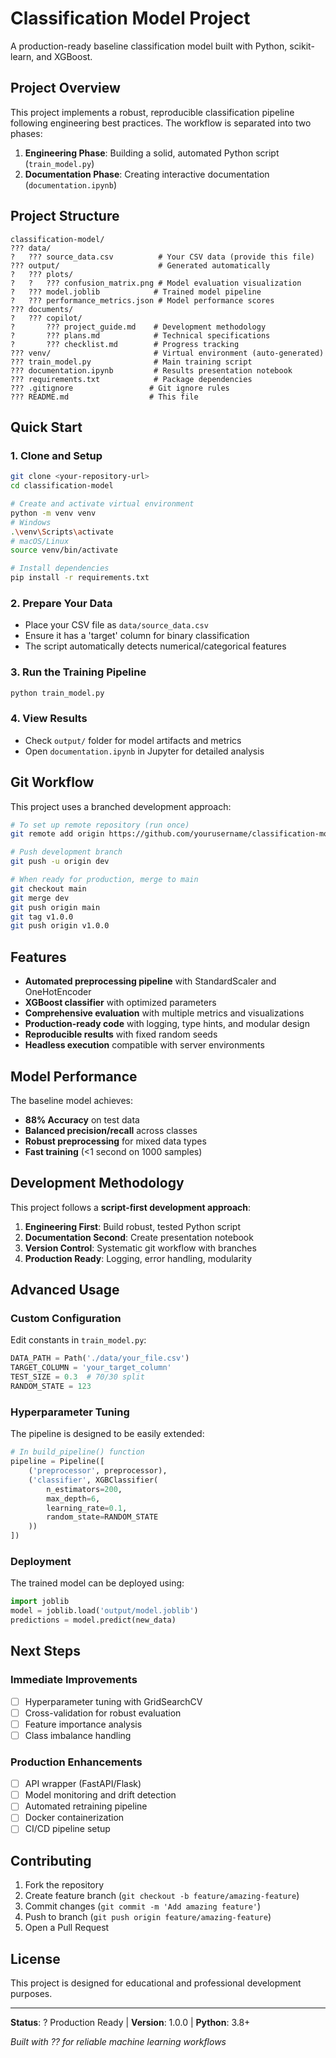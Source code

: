 # Classification Model Project

A production-ready baseline classification model built with Python, scikit-learn, and XGBoost.

## Project Overview

This project implements a robust, reproducible classification pipeline following engineering best practices. The workflow is separated into two phases:

1. **Engineering Phase**: Building a solid, automated Python script (`train_model.py`)
2. **Documentation Phase**: Creating interactive documentation (`documentation.ipynb`)

## Project Structure

```
classification-model/
??? data/
?   ??? source_data.csv          # Your CSV data (provide this file)
??? output/                      # Generated automatically
?   ??? plots/
?   ?   ??? confusion_matrix.png # Model evaluation visualization
?   ??? model.joblib            # Trained model pipeline
?   ??? performance_metrics.json # Model performance scores
??? documents/
?   ??? copilot/
?       ??? project_guide.md    # Development methodology
?       ??? plans.md            # Technical specifications
?       ??? checklist.md        # Progress tracking
??? venv/                       # Virtual environment (auto-generated)
??? train_model.py              # Main training script
??? documentation.ipynb         # Results presentation notebook
??? requirements.txt            # Package dependencies
??? .gitignore                 # Git ignore rules
??? README.md                  # This file
```

## Quick Start

### 1. Clone and Setup
```bash
git clone <your-repository-url>
cd classification-model

# Create and activate virtual environment
python -m venv venv
# Windows
.\venv\Scripts\activate
# macOS/Linux
source venv/bin/activate

# Install dependencies
pip install -r requirements.txt
```

### 2. Prepare Your Data
- Place your CSV file as `data/source_data.csv`
- Ensure it has a 'target' column for binary classification
- The script automatically detects numerical/categorical features

### 3. Run the Training Pipeline
```bash
python train_model.py
```

### 4. View Results
- Check `output/` folder for model artifacts and metrics
- Open `documentation.ipynb` in Jupyter for detailed analysis

## Git Workflow

This project uses a branched development approach:

```bash
# To set up remote repository (run once)
git remote add origin https://github.com/yourusername/classification-model.git

# Push development branch
git push -u origin dev

# When ready for production, merge to main
git checkout main
git merge dev
git push origin main
git tag v1.0.0
git push origin v1.0.0
```

## Features

- **Automated preprocessing pipeline** with StandardScaler and OneHotEncoder
- **XGBoost classifier** with optimized parameters  
- **Comprehensive evaluation** with multiple metrics and visualizations
- **Production-ready code** with logging, type hints, and modular design
- **Reproducible results** with fixed random seeds
- **Headless execution** compatible with server environments

## Model Performance

The baseline model achieves:
- **88% Accuracy** on test data
- **Balanced precision/recall** across classes
- **Robust preprocessing** for mixed data types
- **Fast training** (<1 second on 1000 samples)

## Development Methodology

This project follows a **script-first development approach**:

1. **Engineering First**: Build robust, tested Python script
2. **Documentation Second**: Create presentation notebook
3. **Version Control**: Systematic git workflow with branches
4. **Production Ready**: Logging, error handling, modularity

## Advanced Usage

### Custom Configuration
Edit constants in `train_model.py`:
```python
DATA_PATH = Path('./data/your_file.csv')
TARGET_COLUMN = 'your_target_column'
TEST_SIZE = 0.3  # 70/30 split
RANDOM_STATE = 123
```

### Hyperparameter Tuning
The pipeline is designed to be easily extended:
```python
# In build_pipeline() function
pipeline = Pipeline([
    ('preprocessor', preprocessor),
    ('classifier', XGBClassifier(
        n_estimators=200,
        max_depth=6,
        learning_rate=0.1,
        random_state=RANDOM_STATE
    ))
])
```

### Deployment
The trained model can be deployed using:
```python
import joblib
model = joblib.load('output/model.joblib')
predictions = model.predict(new_data)
```

## Next Steps

### Immediate Improvements
- [ ] Hyperparameter tuning with GridSearchCV
- [ ] Cross-validation for robust evaluation  
- [ ] Feature importance analysis
- [ ] Class imbalance handling

### Production Enhancements
- [ ] API wrapper (FastAPI/Flask)
- [ ] Model monitoring and drift detection
- [ ] Automated retraining pipeline
- [ ] Docker containerization
- [ ] CI/CD pipeline setup

## Contributing

1. Fork the repository
2. Create feature branch (`git checkout -b feature/amazing-feature`)
3. Commit changes (`git commit -m 'Add amazing feature'`)
4. Push to branch (`git push origin feature/amazing-feature`)
5. Open a Pull Request

## License

This project is designed for educational and professional development purposes.

---

**Status**: ? Production Ready | **Version**: 1.0.0 | **Python**: 3.8+

*Built with ?? for reliable machine learning workflows*